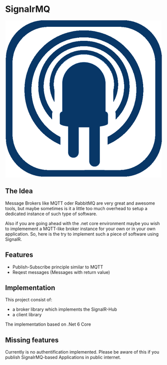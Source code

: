 # SignalrMQ

![](Resources/Logo_SignalrMQ.png)

## The Idea

Message Brokers like MQTT oder RabbitMQ are very great and awesome tools, but maybe sometimes is it a little too much overhead to setup a dedicated instance of such type of software.

Also if you are going ahead with the .net core environment maybe you wish to implemement a MQTT-like broker instance for your own or in your own application. So, here is the try to implement such a piece of software using SignalR.

## Features

* Publish-Subscribe principle similar to MQTT
* Reqest messages (Messages with return value)


## Implementation

This project consist of:

* a broker library which implements the SignalR-Hub
* a client library

The implementation based on .Net 6 Core

## Missing features

Currently is no authentification implemented. Please be aware of this if you publish SignalrMQ-based Applications in public internet.